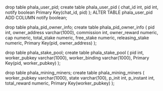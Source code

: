 

drop table phala_user_pid;
create table phala_user_pid (
    chat_id int,
    pid int,
    notify boolean
    Primary Key(chat_id, pid)
);
ALTER TABLE phala_user_pid ADD COLUMN notify boolean;


drop table phala_pid_owner_info;
create table phala_pid_owner_info (
    pid int,
    owner_address varchar(1000),
    commission int,
    owner_reward numeric,
    cap numeric,
    total_stake numeric,
    free_stake numeric,
    releasing_stake numeric,
    Primary Key(pid, owner_address)
);

drop table phala_stake_pool;
create table phala_stake_pool (
    pid int,
    worker_pubkey varchar(1000),
    worker_binding varchar(1000),
    Primary Key(pid, worker_pubkey)
);

drop table phala_mining_miners;
create table phala_mining_miners (
    worker_pubkey varchar(1000),
    state varchar(100),
    p_init int,
    p_instant int,
    total_reward numeric,
    Primary Key(worker_pubkey)
);

